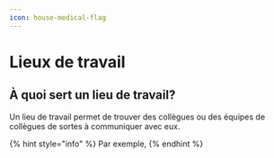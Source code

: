 ```yaml
---
icon: house-medical-flag
---
```


# Lieux de travail

## À quoi sert un lieu de travail?

Un lieu de travail permet de trouver des collègues ou des équipes de collègues de sortes à communiquer avec eux.

{% hint style="info" %}
Par exemple,&#x20;
{% endhint %}

